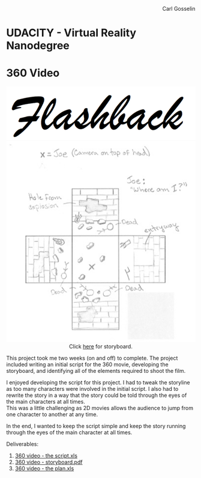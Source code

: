 <p align="right">
Carl Gosselin
</p>

# UDACITY - Virtual Reality Nanodegree

# 360 Video

<div align=center><img src="pics/Flashback.png"></div>
<div align=center>
	<img src="pics/screenshot1.png">
	</br>
	Click <a href="https://github.com/carldgosselin/virtual_reality/blob/master/Project-6-360-Video/360%20video%20-%20storyboard%20-%20Flashback.pdf">here</a> for storyboard.
</div>


This project took me two weeks (on and off) to complete.  The project included writing an initial script for the 360 movie, developing the storyboard, and identifying all of the elements required to shoot the film.

I enjoyed developing the script for this project.  I had to tweak the storyline as too many characters were involved in the initial script.  I also had to rewrite the story in a way that the story could be told through the eyes of the main characters at all times.  
This was a little challenging as 2D movies allows the audience to jump from one character to another at any time.  

In the end, I wanted to keep the script simple and keep the story running through the eyes of the main character at all times.

Deliverables:
1. <a href="https://github.com/carldgosselin/virtual_reality/blob/master/Project-6-360-Video/360%20video%20-%20the%20script%20v6.xlsx">360 video - the script.xls</a>
2. <a href="https://github.com/carldgosselin/virtual_reality/blob/master/Project-6-360-Video/360%20video%20-%20storyboard%20-%20Flashback.pdf">360 video - storyboard.pdf</a>
3. <a href="https://github.com/carldgosselin/virtual_reality/blob/master/Project-6-360-Video/360%20video%20-%20the%20plan.xlsx">360 video - the plan.xls</a>




